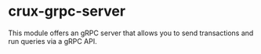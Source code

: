 # crux-grpc-server

This module offers an gRPC server that allows you to send transactions and run queries via a gRPC API.
